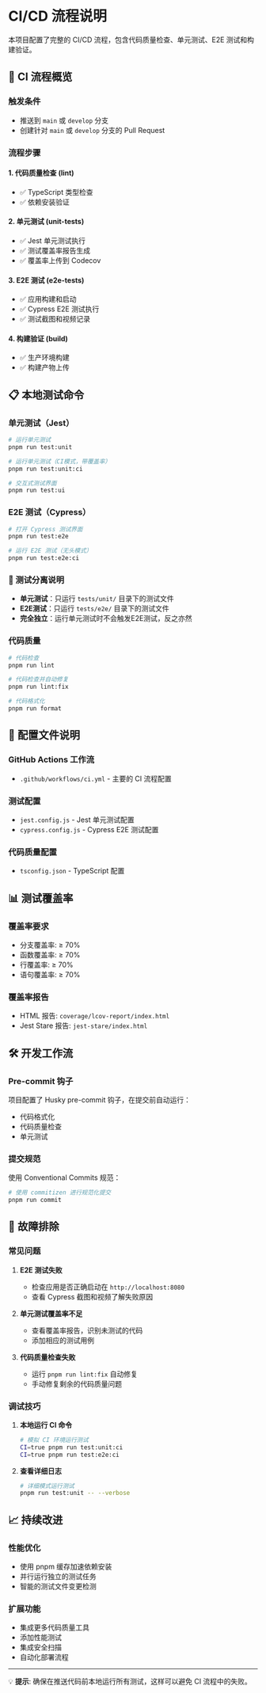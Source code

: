 # CI/CD 流程说明

本项目配置了完整的 CI/CD 流程，包含代码质量检查、单元测试、E2E 测试和构建验证。

## 🚀 CI 流程概览

### 触发条件

- 推送到 `main` 或 `develop` 分支
- 创建针对 `main` 或 `develop` 分支的 Pull Request

### 流程步骤

#### 1. 代码质量检查 (lint)

- ✅ TypeScript 类型检查
- ✅ 依赖安装验证

#### 2. 单元测试 (unit-tests)

- ✅ Jest 单元测试执行
- ✅ 测试覆盖率报告生成
- ✅ 覆盖率上传到 Codecov

#### 3. E2E 测试 (e2e-tests)

- ✅ 应用构建和启动
- ✅ Cypress E2E 测试执行
- ✅ 测试截图和视频记录

#### 4. 构建验证 (build)

- ✅ 生产环境构建
- ✅ 构建产物上传

## 📋 本地测试命令

### 单元测试（Jest）

```bash
# 运行单元测试
pnpm run test:unit

# 运行单元测试（CI模式，带覆盖率）
pnpm run test:unit:ci

# 交互式测试界面
pnpm run test:ui
```

### E2E 测试（Cypress）

```bash
# 打开 Cypress 测试界面
pnpm run test:e2e

# 运行 E2E 测试（无头模式）
pnpm run test:e2e:ci
```

### 🔄 测试分离说明

- **单元测试**：只运行 `tests/unit/` 目录下的测试文件
- **E2E测试**：只运行 `tests/e2e/` 目录下的测试文件
- **完全独立**：运行单元测试时不会触发E2E测试，反之亦然

### 代码质量

```bash
# 代码检查
pnpm run lint

# 代码检查并自动修复
pnpm run lint:fix

# 代码格式化
pnpm run format
```

## 🔧 配置文件说明

### GitHub Actions 工作流

- `.github/workflows/ci.yml` - 主要的 CI 流程配置

### 测试配置

- `jest.config.js` - Jest 单元测试配置
- `cypress.config.js` - Cypress E2E 测试配置

### 代码质量配置

- `tsconfig.json` - TypeScript 配置

## 📊 测试覆盖率

### 覆盖率要求

- 分支覆盖率: ≥ 70%
- 函数覆盖率: ≥ 70%
- 行覆盖率: ≥ 70%
- 语句覆盖率: ≥ 70%

### 覆盖率报告

- HTML 报告: `coverage/lcov-report/index.html`
- Jest Stare 报告: `jest-stare/index.html`

## 🛠️ 开发工作流

### Pre-commit 钩子

项目配置了 Husky pre-commit 钩子，在提交前自动运行：

- 代码格式化
- 代码质量检查
- 单元测试

### 提交规范

使用 Conventional Commits 规范：

```bash
# 使用 commitizen 进行规范化提交
pnpm run commit
```

## 🚨 故障排除

### 常见问题

1. **E2E 测试失败**
   - 检查应用是否正确启动在 `http://localhost:8080`
   - 查看 Cypress 截图和视频了解失败原因

2. **单元测试覆盖率不足**
   - 查看覆盖率报告，识别未测试的代码
   - 添加相应的测试用例

3. **代码质量检查失败**
   - 运行 `pnpm run lint:fix` 自动修复
   - 手动修复剩余的代码质量问题

### 调试技巧

1. **本地运行 CI 命令**

   ```bash
   # 模拟 CI 环境运行测试
   CI=true pnpm run test:unit:ci
   CI=true pnpm run test:e2e:ci
   ```

2. **查看详细日志**
   ```bash
   # 详细模式运行测试
   pnpm run test:unit -- --verbose
   ```

## 📈 持续改进

### 性能优化

- 使用 pnpm 缓存加速依赖安装
- 并行运行独立的测试任务
- 智能的测试文件变更检测

### 扩展功能

- 集成更多代码质量工具
- 添加性能测试
- 集成安全扫描
- 自动化部署流程

---

💡 **提示**: 确保在推送代码前本地运行所有测试，这样可以避免 CI 流程中的失败。
